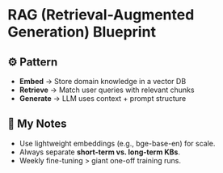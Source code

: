 # RAG (Retrieval-Augmented Generation) Blueprint

## ⚙️ Pattern
- **Embed** → Store domain knowledge in a vector DB  
- **Retrieve** → Match user queries with relevant chunks  
- **Generate** → LLM uses context + prompt structure  

## 🧭 My Notes
- Use lightweight embeddings (e.g., bge-base-en) for scale.  
- Always separate **short-term vs. long-term KBs**.  
- Weekly fine-tuning > giant one-off training runs.  
